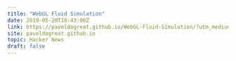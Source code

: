```yaml
---
title: "WebGL Fluid Simulation"
date: 2019-05-20T18:43:06Z
link: https://paveldogreat.github.io/WebGL-Fluid-Simulation/?utm_medium=RSS&utm_source=hune
site: paveldogreat.github.io
topic: Hacker News
draft: false
---
```

